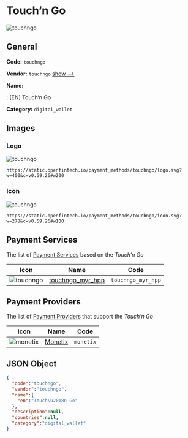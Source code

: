 
# Touch‘n Go 
![touchngo](https://static.openfintech.io/payment_methods/touchngo/logo.svg?w=400&c=v0.59.26#w200)  

## General 
**Code:** `touchngo` 
 
**Vendor:** `touchngo` [show -->](/vendors/touchngo/) 
 
**Name:** 
 
:	[EN] Touch‘n Go 
 
**Category:** `digital_wallet` 
 

## Images 

### Logo 
![touchngo](https://static.openfintech.io/payment_methods/touchngo/logo.svg?w=400&c=v0.59.26#w200)  

```
https://static.openfintech.io/payment_methods/touchngo/logo.svg?w=400&c=v0.59.26#w200
```  

### Icon 
![touchngo](https://static.openfintech.io/payment_methods/touchngo/icon.svg?w=278&c=v0.59.26#w100)  

```
https://static.openfintech.io/payment_methods/touchngo/icon.svg?w=278&c=v0.59.26#w100
```  

## Payment Services 
 
The list of [Payment Services](/payment-services/) based on the _Touch‘n Go_ 

|Icon|Name|Code| 
|:---:|:---:|:---:| 
|![touchngo](https://static.openfintech.io/payment_methods/touchngo/icon.svg?w=278&c=v0.59.26#w100) |[touchngo_myr_hpp](/payment-services/touchngo_myr_hpp/)|`touchngo_myr_hpp`| 
 

## Payment Providers 
 
The list of [Payment Providers](/payment-providers/) that support the _Touch‘n Go_ 

|Icon|Name|Code| 
|:---:|:---:|:---:| 
|![monetix](https://static.openfintech.io/payment_providers/monetix/icon.png?w=278&c=v0.59.26#w100) |[Monetix](/payment-providers/monetix/)|`monetix`| 
 

## JSON Object 

```json
{
  "code":"touchngo",
  "vendor":"touchngo",
  "name":{
    "en":"Touch\u2018n Go"
  },
  "description":null,
  "countries":null,
  "category":"digital_wallet"
}
```  
